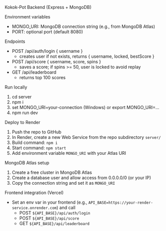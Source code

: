 Kokok-Pot Backend (Express + MongoDB)

Environment variables
- MONGO_URI: MongoDB connection string (e.g., from MongoDB Atlas)
- PORT: optional port (default 8080)

Endpoints
- POST /api/auth/login { username }
  - creates user if not exists, returns { username, locked, bestScore }
- POST /api/score { username, score, spins }
  - saves a score; if spins >= 50, user is locked to avoid replay
- GET /api/leaderboard
  - returns top 100 scores

Run locally
1) cd server
2) npm i
3) set MONGO_URI=your-connection (Windows) or export MONGO_URI=...
4) npm run dev

Deploy to Render
1) Push the repo to GitHub
2) In Render, create a new Web Service from the repo subdirectory `server/`
3) Build command: `npm i`
4) Start command: `npm start`
5) Add environment variable `MONGO_URI` with your Atlas URI

MongoDB Atlas setup
1) Create a free cluster in MongoDB Atlas
2) Create a database user and allow access from 0.0.0.0/0 (or your IP)
3) Copy the connection string and set it as `MONGO_URI`

Frontend integration (Vercel)
- Set an env var in your frontend (e.g., `API_BASE=https://your-render-service.onrender.com`) and call
  - POST `${API_BASE}/api/auth/login`
  - POST `${API_BASE}/api/score`
  - GET `${API_BASE}/api/leaderboard`



